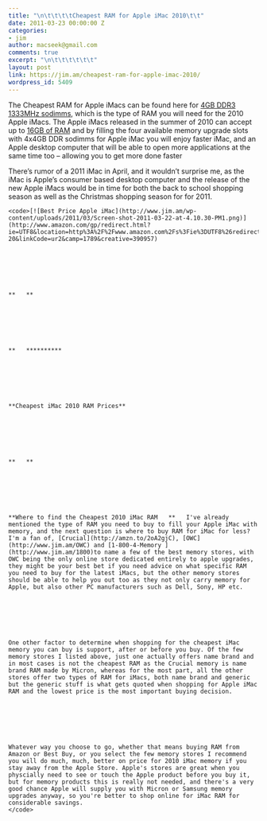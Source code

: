 ```yaml
---
title: "\n\t\t\t\tCheapest RAM for Apple iMac 2010\t\t"
date: 2011-03-23 00:00:00 Z
categories:
- jim
author: macseek@gmail.com
comments: true
excerpt: "\n\t\t\t\t\t\t"
layout: post
link: https://jim.am/cheapest-ram-for-apple-imac-2010/
wordpress_id: 5409
---
```


The Cheapest RAM for Apple iMacs can be found here for [4GB DDR3 1333MHz sodimms](http://www.jim.am/memory/iMac_(DDR3_1333)/), which is the type of RAM you will need for the 2010 Apple iMacs. The Apple iMacs released in the summer of 2010 can accept up to [16GB of RAM](http://www.jim.am/memory/iMac_KITS_(DDR3_1333)/) and by filling the four available memory upgrade slots with 4x4GB DDR sodimms for Apple iMac you will enjoy faster iMac, and an Apple desktop computer that will be able to open more applications at the same time too – allowing you to get more done faster




There’s rumor of a 2011 iMac in April, and it wouldn’t surprise me, as the iMac is Apple’s consumer based desktop computer and the release of the new Apple iMacs would be in time for both the back to school shopping season as well as the Christmas shopping season for for 2011.









    
    <code>[![Best Price Apple iMac](http://www.jim.am/wp-content/uploads/2011/03/Screen-shot-2011-03-22-at-4.10.30-PM1.png)](http://www.amazon.com/gp/redirect.html?ie=UTF8&location=http%3A%2F%2Fwww.amazon.com%2Fs%3Fie%3DUTF8%26redirect%3Dtrue%26ref_%3Dsr_nr_i_0%26keywords%3Dimac%26qid%3D1300877577%26rh%3Dk%253Aimac%252Ci%253Aelectronics&tag=ramseeker-20&linkCode=ur2&camp=1789&creative=390957)
      
    
    
      
      
    
    
    **   **
      
    
    
      
      
    
    
    **   **********
      
    
    
      
      
    
    
    **Cheapest iMac 2010 RAM Prices**
      
    
    
      
      
    
    
    **   **
      
    
    
      
      
    
    
    **Where to find the Cheapest 2010 iMac RAM   **   I've already mentioned the type of RAM you need to buy to fill your Apple iMac with memory, and the next question is where to buy RAM for iMac for less? I'm a fan of, [Crucial](http://amzn.to/2oA2gjC), [OWC](http://www.jim.am/OWC) and [1-800-4-Memory ](http://www.jim.am/1800)to name a few of the best memory stores, with OWC being the only online store dedicated entirely to apple upgrades, they might be your best bet if you need advice on what specific RAM you need to buy for the latest iMacs, but the other memory stores should be able to help you out too as they not only carry memory for Apple, but also other PC manufacturers such as Dell, Sony, HP etc.
      
    
    
      
      
    
    
    One other factor to determine when shopping for the cheapest iMac memory you can buy is support, after or before you buy. Of the few memory stores I listed above, just one actually offers name brand and in most cases is not the cheapest RAM as the Crucial memory is name brand RAM made by Micron, whereas for the most part, all the other stores offer two types of RAM for iMacs, both name brand and generic but the generic stuff is what gets quoted when shopping for Apple iMac RAM and the lowest price is the most important buying decision.
      
    
    
      
      
    
    
    Whatever way you choose to go, whether that means buying RAM from Amazon or Best Buy, or you select the few memory stores I recommend you will do much, much, better on price for 2010 iMac memory if you stay away from the Apple Store. Apple's stores are great when you physcially need to see or touch the Apple product before you buy it, but for memory products this is really not needed, and there's a very good chance Apple will supply you with Micron or Samsung memory upgrades anyway, so you're better to shop online for iMac RAM for considerable savings.
    </code>








		
